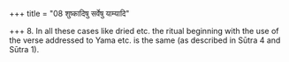+++
title = "08 शुष्कादिषु सर्वेषु याम्यादि"

+++
8. In all these cases like dried etc. the ritual beginning with the use of the verse addressed to Yama etc. is the same (as described in Sūtra 4 and Sūtra 1).
